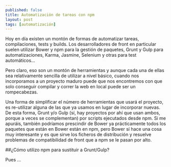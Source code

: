 ```yaml
---
published: false
title: Automatización de tareas con npm
layout: post
tags: [automatización]
---
```

Hoy en día existen un montón de formas de automatizar tareas, compilaciones, tests y builds. Los desarrolladores de front en particular suelen utilizar Bower y npm para la gestión de paquetes, Grunt y Gulp para automatizaciones, Karma, Jasmine, Selenium y otras para test automáticos...

Pero claro, eso son un montón de herramientas y aunque cada una de ellas sea relativamente sencilla de utilizar a nivel básico, cuando nos incorporamos a un proyecto maduro puede que nos encontremos con que solo conseguir compilar y correr la web en local puede ser un rompecabezas.

Una forma de simplificar el número de herramientas que usará el proyecto, es re-utilizar alguna de las que ya usamos en lugar de incorporar nuevas. De esta forma, Grunt y/o Gulp (sí, hay proyectos por ahí que usan ambos, porque a veces se complementan) por scripts ejecutados desde npm. Si me apuráis, también podríamos prescindir de Bower ya prácticamente todos los paquetes que están en Bower están en npm, pero Bower sí hace una cosa muy interesante y es que sirve los ficheros de distribución y resuelve problemas de compatibilidad de front que a npm se le pasan por alto.

##¿Cómo utilizo npm para sustituir a Grunt/Gulp?

Pues ...